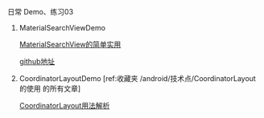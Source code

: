日常 Demo、练习03

1. MaterialSearchViewDemo

    [MaterialSearchView的简单实用](http://blog.csdn.net/kuaizilanqiu/article/details/52331471)

    [github地址](https://github.com/MiguelCatalan/MaterialSearchView)
    
2. CoordinatorLayoutDemo [ref:收藏夹 /android/技术点/CoordinatorLayout的使用 的所有文章]

    [CoordinatorLayout用法解析](http://www.jianshu.com/p/6394d738713c)